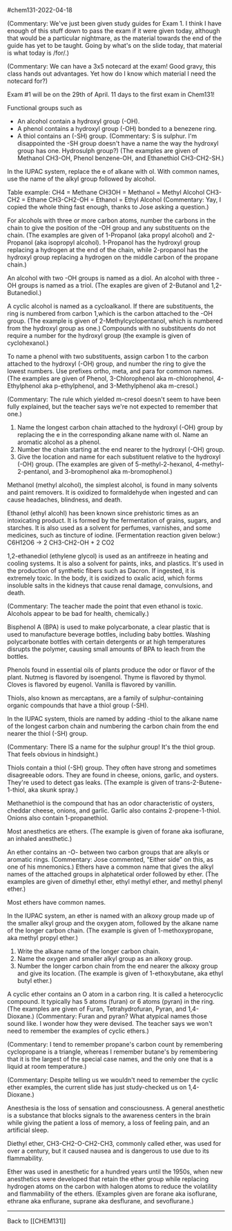 #chem131-2022-04-18

(Commentary:  We've just been given study guides for Exam 1.  I think I have enough of this stuff down to pass the exam if it were given today, although that would be a particular nightmare, as the material towards the end of the guide has yet to be taught.  Going by what's on the slide today, that material is what today is /for/.)

(Commentary:  We can have a 3x5 notecard at the exam!  Good gravy, this class hands out advantages.  Yet how do I know which material I need the notecard for?)

Exam #1 will be on the 29th of April.  11 days to the first exam in Chem131!

Functional groups such as
* An alcohol contain a hydroxyl group (-OH).
* A phenol contains a hydroxyl group (-OH) bonded to a benezene ring.
* A thiol contains an (-SH) group.  (Commentary:  S is sulphur. 
 I'm disappointed the -SH group doesn't have a name the way the hydroxyl group has one.  Hydrosulph group?)
(The examples are given of Methanol CH3-OH, Phenol benzene-OH, and Ethanethiol CH3-CH2-SH.)

In the IUPAC system, replace the e of alkane with ol.  With common names, use the name of the alkyl group followed by alcohol.

Table example:
CH4 = Methane
CH3OH = Methanol = Methyl Alcohol
CH3-CH2 = Ethane
CH3-CH2-OH = Ethanol = Ethyl Alcohol
(Commentary:  Yay, I copied the whole thing fast enough, thanks to Jose asking a question.)

For alcohols with three or more carbon atoms, number the carbons in the chain to give the position of the -OH group and any substituents on the chain.  (The examples are given of 1-Propanol (aka propyl alcohol) and 2-Propanol (aka isopropyl alcohol).  1-Propanol has the hydroxyl group replacing a hydrogen at the end of the chain, while 2-propanol has the hydroxyl group replacing a hydrogen on the middle carbon of the propane chain.)

An alcohol with two -OH groups is named as a diol.  An alcohol with three -OH groups is named as a triol.  (The exaples are given of 2-Butanol and 1,2-Butanediol.)

A cyclic alcohol is named as a cycloalkanol.  If there are substituents, the ring is numbered from carbon 1,which is the carbon attached to the -OH group.  (The example is given of 2-Methylcyclopentanol, which is numbered from the hydroxyl group as one.)  Compounds with no substituents do not require a number for the hydroxyl group (the example is given of cyclohexanol.)

To name a phenol with two substituents, assign carbon 1 to the carbon attached to the hydroxyl (-OH) group, and number the ring to give the lowest numbers.  Use prefixes ortho, meta, and para for common names.  (The examples are given of Phenol, 3-Chlorophenol aka m-chlorophenol, 4-Ethylphenol aka p-ethylphenol, and 3-Methylphenol aka m-cresol.)

(Commentary:  The rule which yielded m-cresol doesn't seem to have been fully explained, but the teacher says we're not expected to remember that one.)

1.  Name the longest carbon chain attached to the hydroxyl (-OH) group by replacing the e in the corresponding alkane name with ol.  Name an aromatic alcohol as a phenol.
2. Number the chain starting at the end nearer to the hydroxyl (-OH) group.
3. Give the location and name for each substituent relative to the hydroxyl (-OH) group.
(The examples are given of 5-methyl-2-hexanol, 4-methyl-2-pentanol, and 3-bromophenol aka m-bromophenol.)

Methanol (methyl alcohol), the simplest alcohol, is found in many solvents and paint removers.  It is oxidized to formaldehyde when ingested and can cause headaches, blindness, and death.

Ethanol (ethyl alcohl) has been known since prehistoric times as an intoxicating product.  It is formed by the fermentation of grains, sugars, and starches.  It is also used as a solvent for perfumes, varnishes, and some medicines, such as tincture of iodine.
(Fermentation reaction given below:)
C6H12O6 -> 2 CH3-CH2-OH + 2 CO2

1,2-ethanediol (ethylene glycol) is used as an antifreeze in heating and cooling systems.  It is also a solvent for paints, inks, and plastics.  It's used in the production of synthetic fibers such as Dacron.  If ingested, it is extremely toxic.  In the body, it is oxidized to oxalic acid, which forms insoluble salts in the kidneys that cause renal damage, convulsions, and death.

(Commentary: The teacher made the point that even ethanol is toxic.  Alcohols appear to be bad for health, chemically.)

Bisphenol A (BPA) is used to make polycarbonate, a clear plastic that is used to manufacture beverage bottles, including baby bottles.  Washing polycarbonate bottles with certain detergents or at high temperatures disrupts the polymer, causing small amounts of BPA to leach from the bottles.

Phenols found in essential oils of plants produce the odor or flavor of the plant.  Nutmeg is flavored by isoengenol.  Thyme is flavored by thymol.  Cloves is flavored by eugenol.  Vanilla is flavored by vanillin.

Thiols, also known as mercaptans, are a family of sulphur-containing organic compounds that have a thiol group (-SH).

In the IUPAC system, thiols are named by adding -thiol to the alkane name of the longest carbon chain and numbering the carbon chain from the end nearer the thiol (-SH) group.

(Commentary:  There IS a name for the sulphur group!  It's the thiol group.  That feels obvious in hindsight.)

Thiols contain a thiol (-SH) group.  They often have strong and sometimes disagreeable odors.  They are found in cheese, onions, garlic, and oysters.  They're used to detect gas leaks.  (The example is given of trans-2-Butene-1-thiol, aka skunk spray.)

Methanethiol is the compound that has an odor characteristic of oysters, cheddar cheese, onions, and garlic.  Garlic also contains 2-propene-1-thiol.  Onions also contain 1-propanethiol.

Most anesthetics are ethers.  (The example is given of forane aka isoflurane, an inhaled anesthetic.)

An ether contains an -O- between two carbon groups that are alkyls or aromatic rings.  (Commentary:  Jose commented, "Either side" on this, as one of his mnemonics.)  Ethers have a common name that gives the alkyl names of the attached groups in alphatetical order followed by ether.  (The examples are given of dimethyl ether, ethyl methyl ether, and methyl phenyl ether.)

Most ethers have common names.

In the IUPAC system, an ether is named with an alkoxy group made up of the smaller alkyl group and the oxygen atom, followed by the alkane name of the longer carbon chain.  (The example is given of 1-methoxypropane, aka methyl propyl ether.)

1. Write the alkane name of the longer carbon chain.
2. Name the oxygen and smaller alkyl group as an alkoxy group.
3. Number the longer carbon chain from the end nearer the alkoxy group and give its location.
(The example is given of 1-ethoxybutane, aka ethyl butyl ether.)

A cyclic ether contains an O atom in a carbon ring.  It is called a heterocyclic compound.  It typically has 5 atoms (furan) or 6 atoms (pyran) in the ring.  (The examples are given of Furan, Tetrahydrofuran, Pyran, and 1,4-Dioxane.)  (Commentary:  Furan and pyran?  What atypical names those sound like.  I wonder how they were devised.  The teacher says we won't need to remember the examples of cyclic ethers.)

(Commentary:  I tend to remember propane's carbon count by remembering cyclopropane is a triangle, whereas I remember butane's by remembering that it is the largest of the special case names, and the only one that is a liquid at room temperature.)

(Commentary:  Despite telling us we wouldn't need to remember the cyclic ether examples, the current slide has just study-checked us on 1,4-Dioxane.)

Anesthesia is the loss of sensation and consciousness.  A general anesthetic is a substance that blocks signals to the awareness centers in the brain while giving the patient a loss of memory, a loss of feeling pain, and an artificial sleep.

Diethyl ether, CH3-CH2-O-CH2-CH3, commonly called ether, was used for over a century, but it caused nausea and is dangerous to use due to its flammability.

Ether was used in anesthetic for a hundred years until the 1950s, when new anesthetics were developed that retain the ether group while replacing hydrogen atoms on the carbon with halogen atoms to reduce the volatility and flammability of the ethers.  (Examples given are forane aka isoflurane, ethrane aka enflurane, suprane aka desflurane, and sevoflurane.)

---
Back to [[CHEM131]]